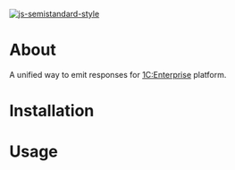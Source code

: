 [![js-semistandard-style](https://img.shields.io/badge/code%20style-semistandard-brightgreen.svg)](https://github.com/standard/semistandard)

# About

A unified way to emit responses for [1C:Enterprise](https://www.1ci.com/developers/) platform.

# Installation

# Usage